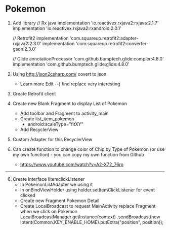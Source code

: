# Pokemon
1) Add library
    // Rx java
    implementation 'io.reactivex.rxjava2:rxjava:2.1.7'
    implementation 'io.reactivex.rxjava2:rxandroid:2.0.1'

    // Retrofit2
    implementation 'com.squareup.retrofit2:adapter-rxjava2:2.3.0'
    implementation 'com.squareup.retrofit2:converter-gson:2.3.0'

    // Glide
    annotationProcessor 'com.github.bumptech.glide:compier:4.8.0'
    implementation 'com.github.bumptech.glide:glide:4.8.0'
2) Using http://json2csharp.com/ covert to json
    - Learn more Edit --) find replace very interesting
3) Create Retrofit client
4) Create new Blank Fragment to display List of Pokemon
    - Add toolbar and Fragment to activity_main
    - Create list_item_pokemon
        - android:scaleType="fitXY"
    - Add RecyclerView
5) Custom Adapter for this RecyclerView
6) Can create function to change color of Chip by Type of Pokemon (or use my own function) - you can copy my own function from Github
    - https://www.youtube.com/watch?v=A2-X72_76ro

-------------------------------------------
6) Create Interface IItemclickListener
    - In PokemonListAdapter we using it
    - In onBindViewHolder using holder.setItemClickListener for event clicked
    - Create new Fragment Pokemon Detail
    - Create LocalBroadcast to request MainActivity replace Fragment when we click on Pokemon
    LocalBroadcastManager.getInstance(context)
                        .sendBroadcast(new Intent(Common.KEY_ENABLE_HOME).putExtra("position", position));
